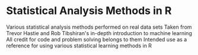 # Statistical Analysis Methods in R
Various statistical analysis methods performed on real data sets
Taken from Trevor Hastie and Rob Tibshiran's in-depth introduction to machine learning
All credit for code and problem solving belongs to them
Intended use as a reference for using various statistical learning methods in R
